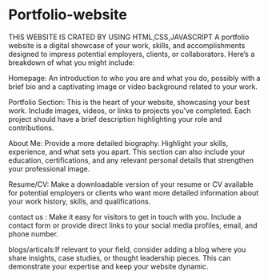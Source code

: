 # Portfolio-website

THIS WEBSITE IS CRATED BY USING HTML,CSS,JAVASCRIPT
A portfolio website is a digital showcase of your work, skills, and accomplishments designed to impress potential employers, clients, or collaborators. Here’s a breakdown of what you might include:

Homepage: An introduction to who you are and what you do, possibly with a brief bio and a captivating image or video background related to your work.

Portfolio Section: This is the heart of your website, showcasing your best work. Include images, videos, or links to projects you've completed. Each project should have a brief description highlighting your role and contributions.

About Me: Provide a more detailed biography. Highlight your skills, experience, and what sets you apart. This section can also include your education, certifications, and any relevant personal details that strengthen your professional image.

Resume/CV: Make a downloadable version of your resume or CV available for potential employers or clients who want more detailed information about your work history, skills, and qualifications.

contact us : Make it easy for visitors to get in touch with you. Include a contact form or provide direct links to your social media profiles, email, and phone number.

blogs/articals:If relevant to your field, consider adding a blog where you share insights, case studies, or thought leadership pieces. This can demonstrate your expertise and keep your website dynamic.
